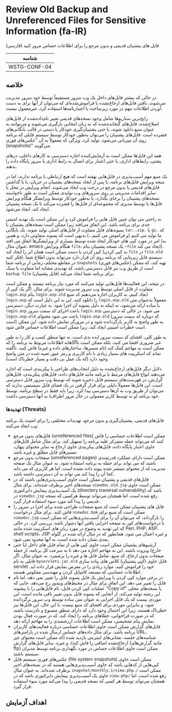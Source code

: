 # Review Old Backup and Unreferenced Files for Sensitive Information (fa-IR)

فایل های پشتیبان قدیمی و بدون مرجع را برای اطلاعات حساس مرور کنید (فارسی)

|شناسه          |
|------------|
|WSTG-CONF-04|

## خلاصه

در حالی که بیشتر فایل‌های داخل یک وب سرور مستقیماً توسط خود سرور مدیریت می‌شوند، یافتن فایل‌های ارجاع‌نشده یا فراموش‌شده‌ای که می‌توان از آنها برای به دست آوردن اطلاعات مهم در مورد زیرساخت یا اعتبارنامه‌ها استفاده کرد، غیرمعمول نیست.

رایج‌ترین سناریوها شامل وجود نسخه‌های قدیمی تغییر نام‌داده‌شده از فایل‌های اصلاح‌شده، فایل‌های گنجانده‌شده که به زبان انتخابی بارگیری می‌شوند و می‌توانند به عنوان منبع دانلود شوند، یا حتی پشتیبان‌گیری خودکار یا دستی در قالب بایگانی‌های فشرده است. فایل‌های پشتیبان را می‌توان به‌طور خودکار توسط سیستم فایلی که برنامه روی آن میزبانی می‌شود، تولید کرد، ویژگی که معمولاً به آن "عکس‌های فوری (snapshots)" می‌گویند.

همه این فایل‌ها ممکن است به آزمایش‌کننده اجازه دسترسی به کارهای داخلی، درهای پشتی، رابط‌های اداری، یا حتی اعتبار برای اتصال به رابط اداری یا سرور پایگاه داده را بدهند.

یک منبع مهم آسیب‌پذیری در فایل‌هایی نهفته است که هیچ ارتباطی با برنامه ندارند، اما در نتیجه ویرایش فایل‌های برنامه، یا پس از ایجاد نسخه‌های پشتیبان در جریان، یا با گذاشتن فایل‌های قدیمی یا بدون مرجع در درخت وب ایجاد می‌شوند. انجام ویرایش در محل یا سایر اقدامات مدیریتی بر روی سرورهای وب تولیدی ممکن است به طور ناخواسته نسخه‌های پشتیبان را برجای بگذارد، یا به‌طور خودکار توسط ویرایشگر هنگام ویرایش فایل‌ها یا توسط مدیری که مجموعه‌ای از فایل‌ها را فشرده می‌کند تا یک نسخه پشتیبان ایجاد کند، ایجاد می‌شود.

به راحتی می توان چنین فایل هایی را فراموش کرد و این ممکن است یک تهدید امنیتی جدی برای برنامه باشد. این اتفاق می‌افتد زیرا ممکن است نسخه‌های پشتیبان با پسوندهای فایل متفاوت از فایل‌های اصلی تولید شوند. یک بایگانی `tar`، `.zip.` یا `gz.` که ما تولید می کنیم (و فراموش می کنیم...) بدیهی است که پسوند متفاوتی دارد، و همین امر در مورد کپی های خودکار ایجاد شده توسط بسیاری از ویرایشگرها اتفاق می افتد (به عنوان مثال، emacs هنگام ویرایش `file`، یک نسخه پشتیبان بنام `~file` ایجاد می کند). کپی کردن با دست ممکن است همان اثر را ایجاد کند (به کپی کردن `file` در `file.old` فکر کنید). سیستم فایل زیربنایی که برنامه روی آن قرار دارد می‌تواند بدون اطلاع شما در مقاطع مختلف زمانی از برنامه شما `snapshots` (عکس‌های فوری) تهیه کند، که ممکن است از طریق وب نیز قابل دسترسی باشد، که تهدیدی مشابه اما متفاوت با سبک `backup file` (فایل پشتیبان) برای برنامه شما ایجاد می‌کند.

در نتیجه، این فعالیت‌ها فایل‌هایی تولید می‌کنند که مورد نیاز برنامه نیستند و ممکن است متفاوت از فایل اصلی توسط وب سرور مدیریت شوند. برای مثال، اگر یک کپی از `login.asp` بنام `login.asp.old` ایجاد کنیم، به کاربران اجازه می‌دهیم کد منبع `login.asp` را دانلود کنند. این به این دلیل است که `login.asp.old` معمولاً به‌عنوان متن یا ساده ارائه می‌شود، نه اینکه به دلیل پسوند آن اجرا شود. به عبارت دیگر، دسترسی `login.asp` باعث اجرای کد سمت سرور `login.asp` می شود، در حالی که دسترسی `login.asp.old` باعث می شود محتوای `login.asp.old` (که دوباره کد سمت سرور است) به طور واضح به کاربر بازگردانده شود و در مرورگر نمایش داده شود. این ممکن است خطرات امنیتی ایجاد کند، زیرا ممکن است اطلاعات حساس فاش شود.

به طور کلی، افشای کد سمت سرور ایده بدی است. نه تنها منطق کسب و کار را به طور غیر ضروری افشا می کنید، بلکه ممکن است ناآگاهانه اطلاعات مربوط به برنامه را که ممکن است به مهاجم کمک کند (نام مسیرها، ساختارهای داده و غیره) فاش کنید. ناگفته نماند که اسکریپت های بسیار زیادی با نام کاربری و رمز عبور تعبیه شده در متن واضح وجود دارد (که یک عمل بی دقت و بسیار خطرناک است).

دلایل دیگر فایل‌های ارجاع‌نشده به دلیل انتخاب‌های طراحی یا پیکربندی است که اجازه می‌دهند انواع فایل‌های مرتبط با برنامه مانند فایل‌های داده، فایل‌های پیکربندی، فایل‌های گزارش، در فهرست‌های سیستم فایل ذخیره شوند که توسط وب سرور قابل دسترسی است. این فایل‌ها معمولاً دلیلی برای قرار گرفتن در یک فضای فایل سیستمی ندارند که می‌توان از طریق وب به آن‌ها دسترسی پیدا کرد، زیرا باید فقط در سطح برنامه، توسط خود برنامه (و نه توسط کاربر معمولی در حال مرور اطراف) به آنها دسترسی داشت.

### تهدیدها (Threats)

فایل‌های قدیمی، پشتیبان‌گیری و بدون مرجع، تهدیدات مختلفی را برای امنیت یک برنامه وب ایجاد می‌کنند:

- فایل‌های بدون مرجع (unreferenced files) ممکن است اطلاعات حساسی را فاش کنند که می‌تواند حمله متمرکز علیه برنامه را تسهیل کند. برای مثال شامل فایل‌های حاوی اعتبار پایگاه داده، فایل‌های پیکربندی حاوی ارجاع به سایر محتوای پنهان، مسیرهای فایل مطلق و غیره باشد.
- صفحات بدون مرجع (unreferenced pages) ممکن است دارای عملکرد قدرتمندی باشند که می تواند برای حمله به برنامه استفاده شود. به عنوان مثال یک صفحه مدیریت که از محتوای منتشر شده پیوند داده نشده است، اما هر کاربری که می داند کجا آن را پیدا کند می تواند به آن دسترسی داشته باشد.
- فایل‌های قدیمی و پشتیبان ممکن است حاوی آسیب‌پذیری‌هایی باشند که در نسخه‌های اخیر برطرف شده‌اند. برای مثال `viewdoc.old.jsp` ممکن است حاوی یک آسیب‌پذیری پیمایش دایرکتوری (directory traversal vulnerability) باشد که در `viewdoc.jsp` رفع شده است، اما همچنان می‌تواند توسط هرکسی که نسخه قدیمی را پیدا کند مورد سوء استفاده قرار گیرد.
- فایل های پشتیبان ممکن است کد منبع صفحات طراحی شده برای اجرا در سرور را فاش کنند. برای مثال درخواست `viewdoc.bak` ممکن است کد منبع برای `viewdoc.jsp` را بازگرداند، که می‌توان آن را برای آسیب‌پذیری‌هایی که ممکن است با درخواست‌های کور به صفحه اجرایی یافتن آنها دشوار باشد، بررسی کرد. در حالی که این تهدید به وضوح در مورد زبان های اسکریپت شده مانند Perl، PHP، ASP، shell scripts، JSP و غیره اعمال می شود، همانطور که در مثال ارائه شده در گلوله بعدی نشان داده شده است، به آنها محدود نمی شود.
- آرشیوهای پشتیبان ممکن است حاوی کپی هایی از تمام فایل های داخل (یا حتی خارج) وبروت باشند. این به مهاجم اجازه می دهد تا به سرعت کل برنامه، از جمله صفحات بدون ارجاع، کد منبع، شامل فایل ها و غیره را برشمرد. به عنوان مثال، اگر فایلی به نام `myservlets.jar.old` فایل حاوی (کپی پشتیبان) کلاس های پیاده سازی servlet خود را فراموش کنید، موارد زیادی را در معرض نمایش قرار داده اید. اطلاعات حساسی که مستعد کامپایل کردن و مهندسی معکوس هستند.
- در برخی موارد کپی کردن یا ویرایش یک فایل پسوند فایل را تغییر نمی دهد، اما نام فایل را تغییر می دهد. این اتفاق برای مثال در محیط‌های ویندوز رخ می‌دهد، جایی که عملیات کپی کردن فایل، نام فایل‌هایی را با پیشوند "Copy of" یا نسخه‌های محلی این رشته تولید می‌کند. از آنجایی که پسوند فایل بدون تغییر باقی مانده است، این موردی نیست که یک فایل اجرایی به عنوان متن ساده توسط وب سرور برگردانده شود، و بنابراین موردی برای افشای کد منبع نیست. با این حال، این فایل‌ها نیز خطرناک هستند، زیرا این احتمال وجود دارد که دارای منطق منسوخ و نادرست باشند که در صورت فراخوانی، خطاهای برنامه را ایجاد کند، که در صورت فعال بودن نمایش پیام تشخیصی، ممکن است اطلاعات ارزشمندی را به مهاجم ارائه دهد.
- فایل‌های گزارش ممکن است حاوی اطلاعات حساسی درباره فعالیت‌های کاربران برنامه باشد، برای مثال داده‌های حساس ارسال شده در پارامترهای URL، شناسه‌های جلسه، نشانی‌های اینترنتی بازدید شده (که ممکن است محتوای غیر ارجاع‌نشده اضافی را فاش کند)، و غیره. سایر فایل‌های گزارش (مانند گزارش‌های ftp) ممکن است حاوی اطلاعات حساس در مورد نگهداری برنامه توسط مدیران سیستم باشند.
- عکس‌های فوری سیستم فایل (file system snapshots) ممکن است حاوی کپی‌هایی از کدهایی باشد که حاوی آسیب‌پذیری‌هایی هستند که در نسخه‌های اخیر برطرف شده‌اند. به عنوان مثال `snapshot/monthly.1/view.php./` ممکن است حاوی یک آسیب‌پذیری پیمایش دایرکتوری باشد که در `view.php/` رفع شده است، اما همچنان می‌تواند توسط هر کسی که نسخه قدیمی را پیدا می‌کند مورد سوء استفاده قرار گیرد.

## اهداف آزمایش
